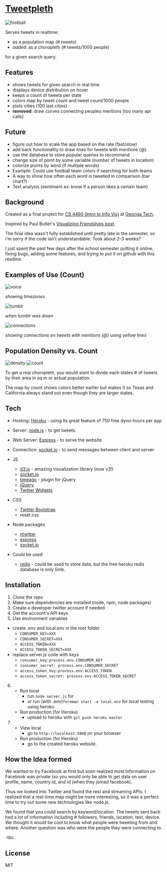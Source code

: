 [Tweetpleth]
=========

![football](http://i.imgur.com/z9IdPzf.png)

Serves tweets in realtime:

  - as a population map (# tweets)
  - *added*: as a choropleth (# tweets/1000 people)

for a given search query.

Features
-----------

* shows tweets for given search in real time
* displays device distribution on hover
* keeps a count of tweets per state
* colors map by tweet count and tweet count/1000 people
* plots cities (100 last cities)
* **removed**: draw curves connecting peoples mentions (too many api calls)

Future
-----------

* figure out how to scale the app based on the rate (fast/slow)
* add back functionality to draw lines for tweets with mentions (@)
* use the database to store popular queries to recommend
* change size of point by some variable (number of tweets in location)
* colorize points by word (if multiple words)
 * Example: Could use football team colors if searching for both teams
* A way to show how often each word is tweeted in comparison (bar chart?)
 * Text analysis (sentiment ex: know if a person likes a certain team)

Background
-----------
Created as a final project for [CS 4460 (Intro to Info Vis)] at [Georiga Tech].

Inspired by Paul Butler's [Visualizing Friendships post](http://on.fb.me/hy6dmb).

The final idea wasn't fully established until pretty late in the semester, so i'm sorry if the code isn't understandable. Took about 2-3 weeks?

I just spent the past few days after the school semester putting it online, fixing bugs, adding some features, and trying to put it on github with this readme.

Examples of Use (Count)
-----------

![voice](http://i.imgur.com/1459q.png)

*showing timezones*

![tumblr](http://i.imgur.com/yd148.png)

*when tumblr was down*

![connections](http://i.imgur.com/seOML.png)

*showing connections on tweets with mentions (@) using yellow lines*

Population Density vs. Count
-
![density](http://i.imgur.com/SvCgGdE.png)
![count](http://i.imgur.com/v35rdSk.png)

To get a real choropleth, you would want to divide each states # of tweets by their area in sq m or actual population.

The map by count shows colors better earlier but makes it so Texas and California always stand out even though they are larger states.

Tech
-----------

* Hosting: [Heroku] - using its great feature of 750 free dyno-hours per app
* Server: [node.js] - to get tweets
* Web Server: [Express] - to serve the website
* Connection: [socket.io] - to send messages between client and server

* JS
    * [d3.js] - amazing visualization library (now v3!)
    * [socket.io]
    * [timeago] - plugin for jQuery
    - [jQuery]
    - [Twitter Widgets]
* CSS
    - [Twitter Bootstrap]
    - reset.css
* Node packages
    - [ntwitter]
    - [express]
    - [socket.io]
* Could be used
    - [redis] - could be used to store data, but the free heroku redis database is only 5mb.

Installation
--------------

1. Clone the repo
2. Make sure dependencies are installed (node, npm, node packages)
3. Create a developer twitter account if needed
4. Get the account's API keys
5. Use environment variables
 - create .env and local.env in the root folder
     - `CONSUMER_KEY=XXX`
     - `CONSUMER_SECRET=XXX`
     - `ACCESS_TOKEN=XXX`
     - `ACCESS_TOKEN_SECRET=XXX`
 - replace server.js code with keys
     - `consumer_key:process.env.CONSUMER_KEY`
     - `consumer_secret: process.env.CONSUMER_SECRET`
     - `access_token_key:process.env.ACCESS_TOKEN`
     - `access_token_secret: process.env.ACCESS_TOKEN_SECRET`
6.  - Run local
        -  run `node server.js` for
        - or run (with .env)`foreman start -e local.env` for local testing using heroku
    - Run production (for Heroku)
        - upload to heroku with `git push heroku master`
7.  - View local
        - go to `http://localhost:5000` on your browser
    - Run production (for Heroku)
        - go to the created heroku website.

How the Idea formed
--------------

We wanted to try Facebook at first but soon realized most information on Facebook was private (so you would only be able to get data on user profile, name, country id, and id (when they joined facebook).

Thus we looked into Twitter and found the rest and streaming APIs. I realized that a real-time map might be more interesting, so it was a perfect time to try out some new technologies like node.js.

We found that you could search by keyword/location. The tweets sent back had a lot of information including # followers, friends, location, text, device. We thought it would be cool to know what people were tweeting from and where. Another question was who were the people they were connecting to.

-tbc.

License
-

MIT

  [node.js]: http://nodejs.org
  [Twitter Bootstrap]: http://twitter.github.com/bootstrap/
  [jQuery]: http://jquery.com
  [express]: http://expressjs.com
  [timeago]: http://timeago.yarp.com/
  [socket.io]: http://socket.io/
  [d3.js]: http://d3js.org/
  [redis]: http://redis.io/
  [Twitter Widgets]: https://twitter.com/about/resources/buttons#tweet
  [ntwitter]: https://github.com/AvianFlu/ntwitter
  [Tweetpleth]: http://tweetpleth.herokuapp.com
  [Heroku]: http://heroku.com
  [CS 4460 (Intro to Info Vis)]: http://cs4460infovis.wordpress.com/
  [Georiga Tech]: http://www.gatech.edu/